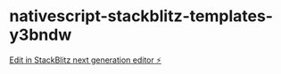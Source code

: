 # nativescript-stackblitz-templates-y3bndw

[Edit in StackBlitz next generation editor ⚡️](https://stackblitz.com/~/github.com/PyS-Js/nativescript-stackblitz-templates-y3bndw)
